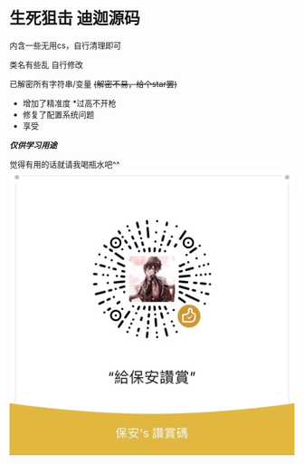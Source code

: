 # 生死狙击 迪迦源码

内含一些无用cs，自行清理即可

类名有些乱 自行修改

已解密所有字符串/变量 ~~(解密不易，给个star罢)~~

- 增加了精准度 *过高不开枪
- 修复了配置系统问题
- 享受

***仅供学习用途***

觉得有用的话就请我喝瓶水吧^^
![](/赞赏码.png)
